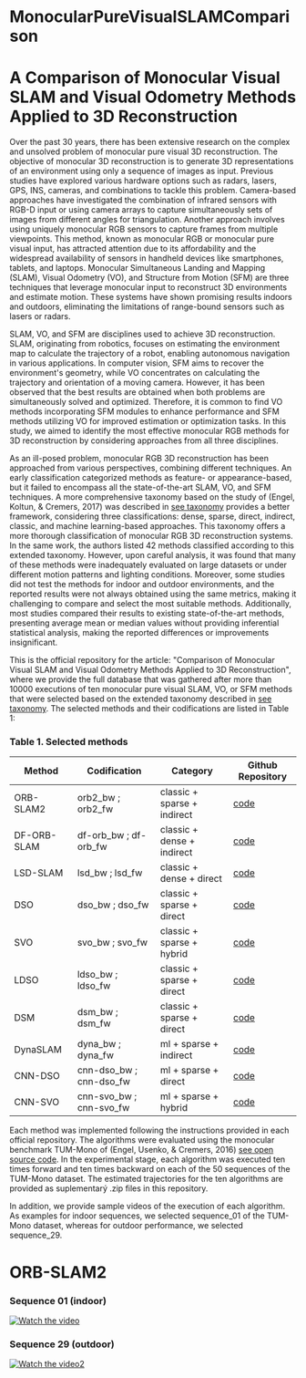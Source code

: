 # MonocularPureVisualSLAMComparison
# A Comparison of Monocular Visual SLAM and Visual Odometry Methods Applied to 3D Reconstruction
Over the past 30 years, there has been extensive research on the complex and unsolved problem of monocular pure visual 3D reconstruction. The objective of monocular 3D reconstruction is to generate 3D representations of an environment using only a sequence of images as input. Previous studies have explored various hardware options such as radars, lasers, GPS, INS, cameras, and combinations to tackle this problem. Camera-based approaches have investigated the combination of infrared sensors with RGB-D input or using camera arrays to capture simultaneously sets of images from different angles for triangulation. Another approach involves using uniquely monocular RGB sensors to capture frames from multiple viewpoints. This method, known as monocular RGB or monocular pure visual input, has attracted attention due to its affordability and the widespread availability of sensors in handheld devices like smartphones, tablets, and laptops. Monocular Simultaneous Landing and Mapping (SLAM), Visual Odometry (VO), and Structure from Motion (SFM) are three techniques that leverage monocular input to reconstruct 3D environments and estimate motion. These systems have shown promising results indoors and outdoors, eliminating the limitations of range-bound sensors such as lasers or radars.

SLAM, VO, and SFM are disciplines used to achieve 3D reconstruction. SLAM, originating from robotics, focuses on estimating the environment map to calculate the trajectory of a robot, enabling autonomous navigation in various applications. In computer vision, SFM aims to recover the environment's geometry, while VO concentrates on calculating the trajectory and orientation of a moving camera. However, it has been observed that the best results are obtained when both problems are simultaneously solved and optimized. Therefore, it is common to find VO methods incorporating SFM modules to enhance performance and SFM methods utilizing VO for improved estimation or optimization tasks. In this study, we aimed to identify the most effective monocular RGB methods for 3D reconstruction by considering approaches from all three disciplines.

As an ill-posed problem, monocular RGB 3D reconstruction has been approached from various perspectives, combining different techniques. An early classification categorized methods as feature- or appearance-based, but it failed to encompass all the state-of-the-art SLAM, VO, and SFM techniques. A more comprehensive taxonomy based on the study of (Engel, Koltun, & Cremers, 2017) was described in [see taxonomy](https://github.com/erickherreraresearch/TaxonomyPureVisualMonocularSLAM) provides a better framework, considering three classifications: dense, sparse, direct, indirect, classic, and machine learning-based approaches. This taxonomy offers a more thorough classification of monocular RGB 3D reconstruction systems. In the same work, the authors listed 42 methods classified according to this extended taxonomy. However, upon careful analysis, it was found that many of these methods were inadequately evaluated on large datasets or under different motion patterns and lighting conditions. Moreover, some studies did not test the methods for indoor and outdoor environments, and the reported results were not always obtained using the same metrics, making it challenging to compare and select the most suitable methods. Additionally, most studies compared their results to existing state-of-the-art methods, presenting average mean or median values without providing inferential statistical analysis, making the reported differences or improvements insignificant.

This is the official repository for the article: "Comparison of Monocular Visual SLAM and Visual Odometry Methods Applied to 3D Reconstruction", where we provide the full database that was gathered after more than 10000 executions of ten monocular pure visual SLAM, VO, or SFM methods that were selected based on the extended taxonomy described in [see taxonomy](https://github.com/erickherreraresearch/TaxonomyPureVisualMonocularSLAM). The selected methods and their codifications are listed in Table 1:
### Table 1. Selected methods
| Method | Codification | Category | Github Repository |
| --- | --- | --- | --- |
| ORB-SLAM2 | orb2_bw ; orb2_fw | classic + sparse + indirect | [code](https://github.com/raulmur/ORB_SLAM2) |
| DF-ORB-SLAM | df-orb_bw ; df-orb_fw | classic + dense + indirect | [code](https://github.com/834810269/DF-ORB-SLAM) |
| LSD-SLAM | lsd_bw ; lsd_fw | classic + dense + direct | [code](https://github.com/tum-vision/lsd_slam) |
| DSO | dso_bw ; dso_fw | classic + sparse + direct | [code](https://github.com/JakobEngel/dso) |
| SVO | svo_bw ; svo_fw | classic + sparse + hybrid | [code](https://github.com/uzh-rpg/rpg_svo) |
| LDSO | ldso_bw ; ldso_fw | classic + sparse + direct | [code](https://github.com/tum-vision/LDSO) |
| DSM | dsm_bw ; dsm_fw | classic + sparse + direct | [code](https://github.com/jzubizarreta/dsm) |
| DynaSLAM | dyna_bw ; dyna_fw | ml + sparse + indirect | [code](https://github.com/BertaBescos/DynaSLAM) |
| CNN-DSO | cnn-dso_bw ; cnn-dso_fw | ml + sparse + direct | [code](https://github.com/muskie82/CNN-DSO) |
| CNN-SVO | cnn-svo_bw ; cnn-svo_fw | ml + sparse + hybrid | [code](https://github.com/yan99033/CNN-SVO) |

Each method was implemented following the instructions provided in each official repository. The algorithms were evaluated using the monocular benchmark TUM-Mono of (Engel, Usenko, & Cremers, 2016) [see open source code](https://cvg.cit.tum.de/data/datasets/mono-dataset). In the experimental stage, each algorithm was executed ten times forward and ten times backward on each of the 50 sequences of the TUM-Mono dataset. The estimated trajectories for the ten algorithms are provided as suplementarý .zip files in this repository.

In addition, we provide sample videos of the execution of each algorithm. As examples for indoor sequences, we selected sequence_01 of the TUM-Mono dataset, whereas for outdoor performance, we selected sequence_29.

# ORB-SLAM2
### Sequence 01 (indoor)
[![Watch the video](https://img.youtube.com/vi/MFlmBsxEDKE/hqdefault.jpg)](https://youtu.be/MFlmBsxEDKE)
### Sequence 29 (outdoor)
[![Watch the video2](https://img.youtube.com/vi/sTZ1BpIZ2_A/hqdefault.jpg)](https://youtu.be/sTZ1BpIZ2_A)

